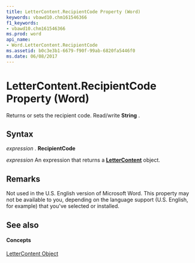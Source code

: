 ```yaml
---
title: LetterContent.RecipientCode Property (Word)
keywords: vbawd10.chm161546366
f1_keywords:
- vbawd10.chm161546366
ms.prod: word
api_name:
- Word.LetterContent.RecipientCode
ms.assetid: b0c3e3b1-6679-f90f-99ab-6820fa5446f0
ms.date: 06/08/2017
---
```



# LetterContent.RecipientCode Property (Word)

Returns or sets the recipient code. Read/write  **String** .


## Syntax

 _expression_ . **RecipientCode**

 _expression_ An expression that returns a **[LetterContent](Word.LetterContent.md)** object.


## Remarks

Not used in the U.S. English version of Microsoft Word. This property may not be available to you, depending on the language support (U.S. English, for example) that you've selected or installed.


## See also


#### Concepts


[LetterContent Object](Word.LetterContent.md)

